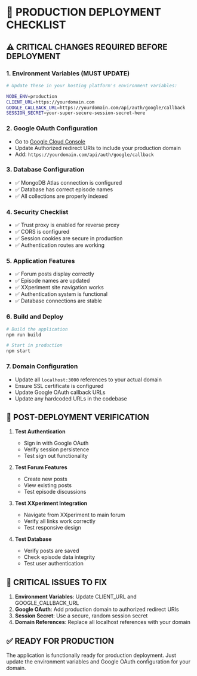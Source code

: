 # 🚀 PRODUCTION DEPLOYMENT CHECKLIST

## ⚠️ CRITICAL CHANGES REQUIRED BEFORE DEPLOYMENT

### 1. Environment Variables (MUST UPDATE)
```bash
# Update these in your hosting platform's environment variables:

NODE_ENV=production
CLIENT_URL=https://yourdomain.com
GOOGLE_CALLBACK_URL=https://yourdomain.com/api/auth/google/callback
SESSION_SECRET=your-super-secure-session-secret-here
```

### 2. Google OAuth Configuration
- Go to [Google Cloud Console](https://console.cloud.google.com)
- Update Authorized redirect URIs to include your production domain
- Add: `https://yourdomain.com/api/auth/google/callback`

### 3. Database Configuration
- ✅ MongoDB Atlas connection is configured
- ✅ Database has correct episode names
- ✅ All collections are properly indexed

### 4. Security Checklist
- ✅ Trust proxy is enabled for reverse proxy
- ✅ CORS is configured
- ✅ Session cookies are secure in production
- ✅ Authentication routes are working

### 5. Application Features
- ✅ Forum posts display correctly
- ✅ Episode names are updated
- ✅ XXperiment site navigation works
- ✅ Authentication system is functional
- ✅ Database connections are stable

### 6. Build and Deploy
```bash
# Build the application
npm run build

# Start in production
npm start
```

### 7. Domain Configuration
- Update all `localhost:3000` references to your actual domain
- Ensure SSL certificate is configured
- Update Google OAuth callback URLs
- Update any hardcoded URLs in the codebase

## 🔧 POST-DEPLOYMENT VERIFICATION

1. **Test Authentication**
   - Sign in with Google OAuth
   - Verify session persistence
   - Test sign out functionality

2. **Test Forum Features**
   - Create new posts
   - View existing posts
   - Test episode discussions

3. **Test XXperiment Integration**
   - Navigate from XXperiment to main forum
   - Verify all links work correctly
   - Test responsive design

4. **Test Database**
   - Verify posts are saved
   - Check episode data integrity
   - Test user authentication

## 🚨 CRITICAL ISSUES TO FIX

1. **Environment Variables**: Update CLIENT_URL and GOOGLE_CALLBACK_URL
2. **Google OAuth**: Add production domain to authorized redirect URIs
3. **Session Secret**: Use a secure, random session secret
4. **Domain References**: Replace all localhost references with your domain

## ✅ READY FOR PRODUCTION

The application is functionally ready for production deployment. Just update the environment variables and Google OAuth configuration for your domain.

